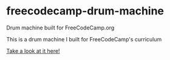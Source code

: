# freecodecamp-drum-machine
Drum machine built for FreeCodeCamp.org

This is a drum machine I built for FreeCodeCamp's curriculum

[Take a look at it here!](https://codydavid96.github.io/freecodecamp-drum-machine/)

